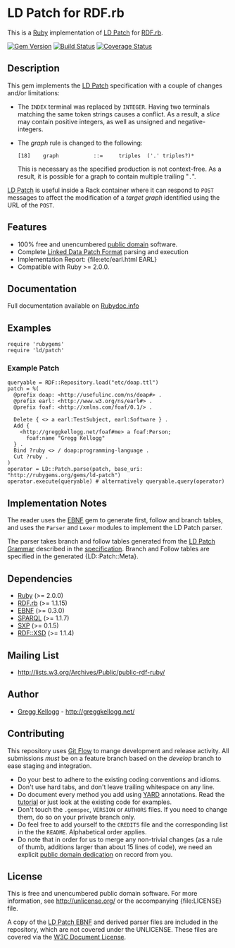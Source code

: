 # LD Patch for RDF.rb

This is a [Ruby][] implementation of [LD Patch][] for [RDF.rb][].

[![Gem Version](https://badge.fury.io/rb/ld-patch.png)](http://badge.fury.io/rb/ld-patch)
[![Build Status](https://travis-ci.org/ruby-rdf/ld-patch.png?branch=master)](http://travis-ci.org/ruby-rdf/ld-patch)
[![Coverage Status](https://coveralls.io/repos/ruby-rdf/ld-patch/badge.svg)](https://coveralls.io/r/ruby-rdf/ld-patch)

## Description

This gem implements the [LD Patch][] specification with a couple of changes and/or limitations:

* The `INDEX` terminal was replaced by `INTEGER`. Having two terminals matching the same token strings causes a conflict. As a result, a _slice_ may contain positive integers, as well as unsigned and negative-integers.
* The _graph_ rule is changed to the following:

      [18]    graph           ::=     triples  ('.' triples?)*

  This is necessary as the specified production is not context-free. As a result, it is possible for a graph to contain multiple trailing "`.`".

[LD Patch][] is useful inside a Rack container where it can respond to `POST` messages to affect the modification of a _target graph_ identified using the URL of the `POST`.

## Features

* 100% free and unencumbered [public domain](http://unlicense.org/) software.
* Complete [Linked Data Patch Format][LD Patch] parsing and execution
* Implementation Report: {file:etc/earl.html EARL}
* Compatible with Ruby >= 2.0.0.

## Documentation
Full documentation available on [Rubydoc.info][LD-Patch doc]

## Examples

    require 'rubygems'
    require 'ld/patch'

### Example Patch

    queryable = RDF::Repository.load("etc/doap.ttl")
    patch = %(
      @prefix doap: <http://usefulinc.com/ns/doap#> .
      @prefix earl: <http://www.w3.org/ns/earl#> .
      @prefix foaf: <http://xmlns.com/foaf/0.1/> .

      Delete { <> a earl:TestSubject, earl:Software } .
      Add {
        <http://greggkellogg.net/foaf#me> a foaf:Person;
          foaf:name "Gregg Kellogg"
      } .
      Bind ?ruby <> / doap:programming-language .
      Cut ?ruby .
    )
    operator = LD::Patch.parse(patch, base_uri: "http://rubygems.org/gems/ld-patch")
    operator.execute(queryable) # alternatively queryable.query(operator)

## Implementation Notes
The reader uses the [EBNF][] gem to generate first, follow and branch tables, and uses the `Parser` and `Lexer` modules to implement the LD Patch parser.

The parser takes branch and follow tables generated from the [LD Patch Grammar](file.ld-patch.html) described in the [specification][LD Patch]. Branch and Follow tables are specified in the generated {LD::Patch::Meta}.

## Dependencies

* [Ruby](http://ruby-lang.org/) (>= 2.0.0)
* [RDF.rb](http://rubygems.org/gems/rdf) (>= 1.1.15)
* [EBNF][] (>= 0.3.0)
* [SPARQL][] (>= 1.1.7)
* [SXP][] (>= 0.1.5)
* [RDF::XSD][] (>= 1.1.4)

## Mailing List
* <http://lists.w3.org/Archives/Public/public-rdf-ruby/>

## Author
* [Gregg Kellogg](http://github.com/gkellogg) - <http://greggkellogg.net/>

## Contributing
This repository uses [Git Flow](https://github.com/nvie/gitflow) to mange development and release activity. All submissions _must_ be on a feature branch based on the _develop_ branch to ease staging and integration.

* Do your best to adhere to the existing coding conventions and idioms.
* Don't use hard tabs, and don't leave trailing whitespace on any line.
* Do document every method you add using [YARD][] annotations. Read the [tutorial][YARD-GS] or just look at the existing code for examples.
* Don't touch the `.gemspec`, `VERSION` or `AUTHORS` files. If you need to change them, do so on your private branch only.
* Do feel free to add yourself to the `CREDITS` file and the corresponding list in the the `README`. Alphabetical order applies.
* Do note that in order for us to merge any non-trivial changes (as a rule of thumb, additions larger than about 15 lines of code), we need an explicit [public domain dedication][PDD] on record from you.

## License
This is free and unencumbered public domain software. For more information,
see <http://unlicense.org/> or the accompanying {file:LICENSE} file.

A copy of the [LD Patch EBNF](file:etc/ld-patch.ebnf) and derived parser files are included in the repository, which are not covered under the UNLICENSE. These files are covered via the [W3C Document License](http://www.w3.org/Consortium/Legal/2002/copyright-documents-20021231).

[Ruby]:           http://ruby-lang.org/
[RDF]:            http://www.w3.org/RDF/
[YARD]:           http://yardoc.org/
[YARD-GS]:        http://rubydoc.info/docs/yard/file/docs/GettingStarted.md
[PDD]:             http://lists.w3.org/Archives/Public/public-rdf-ruby/2010May/0013.html
[RDF.rb]:         http://rubygems.org/gems/rdf
[RDF::XSD]:       http://rubygems.org/gems/rdf-xsd
[EBNF]:           http://rubygems.org/gems/ebnf
[SPARQL]:         http://rubygems.org/gems/sparql
[Linked Data]:    http://rubygems.org/gems/linkeddata
[SSE]:            http://openjena.org/wiki/SSE
[SXP]:            http://rubygems.org/gems/sxp-ruby
[LD Patch]:       http://www.w3.org/TR/ldpatch/
[LD-Patch doc]:   http://rubydoc.info/github/ruby-rdf/ld-patch
